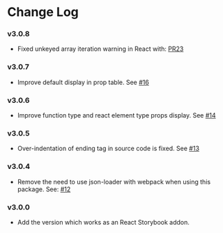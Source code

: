 # Change Log

### v3.0.8

* Fixed unkeyed array iteration warning in React with: [PR23](https://github.com/kadirahq/react-storybook-addon-info/pull/23)

### v3.0.7

* Improve default display in prop table. See [#16](https://github.com/kadirahq/react-storybook-addon-info/pull/16)

### v3.0.6

* Improve function type and react element type props display. See [#14](https://github.com/kadirahq/react-storybook-addon-info/pull/14)

### v3.0.5

* Over-indentation of ending tag in source code is fixed. See [#13](https://github.com/kadirahq/react-storybook-addon-info/pull/13)

### v3.0.4

* Remove the need to use json-loader with webpack when using this package.
See: [#12](https://github.com/kadirahq/react-storybook-addon-info/issues/12)

### v3.0.0

* Add the version which works as an React Storybook addon.
